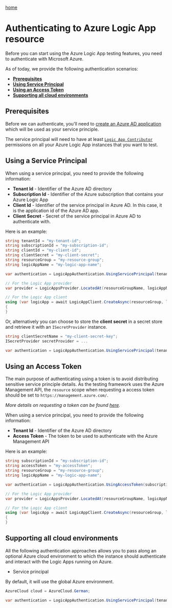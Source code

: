 [home](../README.md)

# Authenticating to Azure Logic App resource

Before you can start using the Azure Logic App testing features, you need to authenticate with Microsoft Azure.

As of today, we provide the following authentication scenarios:

- [**Prerequisites**](#Prerequisites)
- [**Using Service Principal**](#using-a-service-principal)
- [**Using an Access Token**](#using-an-Access-Token)
- [**Supporting all cloud environments**](#supporting-all-cloud-environments)

## Prerequisites 

Before we can authenticate, you'll need to [create an Azure AD application](https://docs.microsoft.com/en-us/azure/active-directory/develop/howto-create-service-principal-portal) which will be used as your service principle.

The service principal will need to have at least [`Logic App Contributor`](https://docs.microsoft.com/en-us/azure/role-based-access-control/built-in-roles#logic-app-contributor) permissions on all your Azure Logic App instances that you want to test.

## Using a Service Principal

When using a service principal, you need to provide the following information:
- **Tenant Id** - Identifier of the Azure AD directory
- **Subscription Id** - Identifier of the Azure subscription that contains your Azure Logic App
- **Client Id** - Identifier of the service principal in Azure AD. In this case, it is the application id of the Azure AD app.
- **Client Secret** - Secret of the service principal in Azure AD to authenticate with.

Here is an example:
```csharp
string tenantId = "my-tenant-id";
string subscriptionId = "my-subscription-id";
string clientId = "my-client-id";
string clientSecret = "my-client-secret";
string resourceGroup = "my-resource-group";
string logicAppName = "my-logic-app-name";

var authentication = LogicAppAuthentication.UsingServicePrincipal(tenantId, subscriptionId, clientId, clientSecret);

// For the Logic App provider
var provider = LogicAppsProvider.LocatedAt(resourceGroupName, logicAppName, authentication);

// For the Logic App client
using (var logicApp = await LogicAppClient.CreateAsync(resourceGroup, logicAppName, authentication))	
{	
}
```

Or, alternatively you can choose to store the **client secret** in a secret store and retrieve it with an `ISecretProvider` instance.

```csharp
string clientSecretName = "my-client-secret-key";
ISecretProvider secretProvider = ...

var authentication = LogicAppAuthentication.UsingServicePrincipal(tenantId, subscriptionId, clientId, clientSecretName, secretProvider);
```

## Using an Access Token

The main purpose of authenticating using a token is to avoid distributing sensitive service principle details. As the testing framework uses the Azure Management API, the `resource` scope when requesting a access token should be set to `https://management.azure.com/`.

*More details on requesting a token can be found [here](https://docs.microsoft.com/en-us/rest/api/azure/#acquire-an-access-token).*

When using a service principal, you need to provide the following information:
- **Tenant Id** - Identifier of the Azure AD directory
- **Access Token** - The token to be used to authenticate with the Azure Management API

Here is an example:
```csharp
string subscriptionId = "my-subscription-id";
string accessToken = "my-accessToken";
string resourceGroup = "my-resource-group";
string logicAppName = "my-logic-app-name";

var authentication = LogicAppAuthentication.UsingAccessToken(subscriptionId, accessToken);

// For the Logic App provider
var provider = LogicAppsProvider.LocatedAt(resourceGroupName, logicAppName, authentication);

// For the Logic App client
using (var logicApp = await LogicAppClient.CreateAsync(resourceGroup, logicAppName, authentication))	
{	
}
```

## Supporting all cloud environments

All the following authentication approaches allows you to pass along an optional Azure cloud environment to which the instance should authenticate and interact with the Logic Apps running on Azure.

* Service principal

By default, it will use the global Azure environment.

```csharp
AzureCloud cloud = AzureCloud.German;

var authentication = LogicAppAuthentication.UsingServicePrincipal(tenantId, subscriptionId, clientId, clientSecret, cloud);
```

